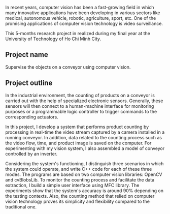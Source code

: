 In recent years, computer vision has been a fast-growing field in which many innovative applications have been developing in various sectors like medical, autonomous vehicle, robotic, agriculture, sport, etc. One of the promising applications of computer vision technology is video surveillance.

This 5-months research project in realized during my final year at the University of Technology of Ho Chi Minh City.


## Project name
Supervise the objects on a conveyor using computer vision.

## Project outline
In the industrial environment, the counting of products on a conveyor is carried out with the help of specialized electronic sensors. Generally, these sensors will then connect to a human-machine interface for monitoring purposes or a programmable logic controller to trigger commands to the corresponding actuators. 

In this project, I develop a system that performs product counting by processing in real-time the video stream captured by a camera installed in a running conveyor. In addition, data related to the counting process such as the video flow, time, and product image is saved on the computer. For experimenting with my vision system, I also assembled a model of conveyor controlled by an inverter. 

Considering the system's functioning, I distinguish three scenarios in which the system could operate, and write C++ code for each of these three modes. The programs are based on two computer vision libraries: OpenCV and cvBlobsLib. To monitor the counting process and facilitate the data extraction, I build a simple user interface using MFC library. The experiments show that the system's accuracy is around 90% depending on the testing contexts. Also, the counting method that relied on computer vision technology proves its simplicity and flexibility compared to the traditional one.